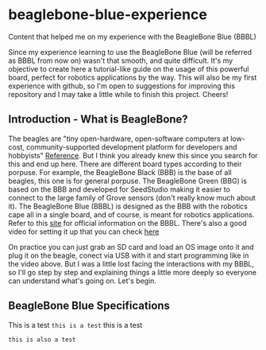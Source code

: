# beaglebone-blue-experience
Content that helped me on my experience with the BeagleBone Blue (BBBL)

Since my experience learning to use the BeagleBone Blue (will be referred as BBBL from now on) wasn't that smooth, and quite difficult. It's my objective to create here a tutorial-like guide on the usage of this powerful board, perfect for robotics applications by the way.
This will also be my first experience with github, so I'm open to suggestions for improving this repository and I may take a little while to finish this project.
Cheers!

## Introduction - What is BeagleBone?
The beagles are "tiny open-hardware, open-software computers at low-cost, community-supported development platform for developers and hobbyists" [Reference]( https://beagleboard.org/). But I think you already knew this since you search for this and end up here.
There are different board types according to their porpuse. For example, the BeagleBone Black (BBB) is the base of all beagles, this one is for general porpuse. The BeagleBone Green (BBG) is based on the BBB and developed for SeedStudio making it easier to connect to the large family of Grove sensors (don't really know much about it).
The BeagleBone Blue (BBBL) is designed as the BBB with the robotics cape all in a single board, and of course, is meant for robotics applications.
Refer to this [site](https://beagleboard.org/blue) for official information on the BBBL. There's also a good video for setting it up that you can check [here](https://youtu.be/pTpUMajQS_U)

On practice you can just grab an SD card and load an OS image onto it and plug it on the beagle, conect via USB with it and start programming like in the video above.
But I was a little lost facing the interactions with my BBBL, so I'll go step by step and explaining things a little more deeply so everyone can understand what's going on.
Let's begin.

## BeagleBone Blue Specifications
This is a test `this is a test` this is a test
```
this is also a test
```
